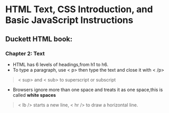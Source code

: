 # HTML Text, CSS Introduction, and Basic JavaScript Instructions

## Duckett HTML book:

### Chapter 2: Text

* HTML has 6 levels of headings,from h1 to h6.
* To type a paragraph, use < p> then type the text and close it with < /p>
> < sup> and < sub> to superscript or subscript
* Browsers ignore more than one space and treats it as one space,this is called **white spaces**

> < lb /> starts a new line, < hr /> to draw a horizontal line.




